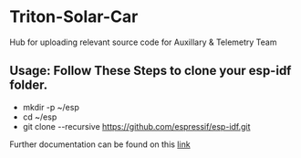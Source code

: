 # Triton-Solar-Car
 Hub for uploading relevant source code for Auxillary & Telemetry Team

## Usage: Follow These Steps to clone your esp-idf folder.
- mkdir -p ~/esp
- cd ~/esp
- git clone --recursive https://github.com/espressif/esp-idf.git

Further documentation can be found on this [link](https://docs.espressif.com/projects/esp-idf/en/latest/esp32/get-started/linux-macos-setup.html#step-1-install-prerequisites)
